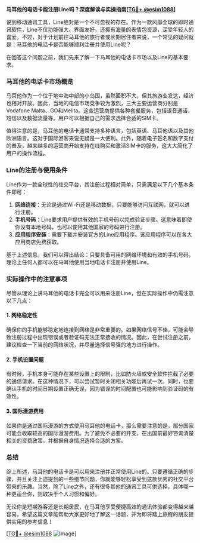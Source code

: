 **马耳他的电话卡能注册Line吗？深度解读与实操指南[[TG💪+ @esim1088](https://t.me/s/esim1088)]**

说到移动通讯工具，Line绝对是一个不可忽视的存在。作为一款风靡全球的即时通讯软件，Line不仅功能强大、界面友好，还拥有海量的表情包资源，深受年轻人的喜爱。不过，对于计划前往马耳他的旅行者或长期居住者来说，一个常见的疑问就是：马耳他的电话卡是否能够顺利注册并使用Line呢？

在回答这个问题之前，我们先来了解一下马耳他的电话卡市场以及Line的基本要求。

### 马耳他的电话卡市场概览

马耳他作为一个位于地中海中部的小岛国，虽然面积不大，但其旅游业发达，经济也相对开放。因此，当地的电信市场竞争较为激烈，三大主要运营商分别是Vodafone Malta、GO和Melita。这些运营商提供各种套餐服务，包括语音通话、短信以及数据流量等。用户可以根据自己的需求选择合适的SIM卡。

值得注意的是，马耳他的电话卡通常支持多种语言，包括英语、马耳他语以及其他欧洲语言。这对于国际游客来说无疑是一大便利。此外，随着电子签名和数字支付的普及，越来越多的运营商开始支持在线购买和激活SIM卡的服务，这大大简化了用户的操作流程。

### Line的注册与使用条件

Line作为一款全球性的社交平台，其注册过程相对简单，只需满足以下几个基本条件即可：

1. **网络连接**：无论是通过Wi-Fi还是移动数据，只要能够访问互联网，就可以进行注册。
2. **手机号码**：Line要求用户提供有效的手机号码以完成验证步骤。这意味着即使你没有本地号码，也可以使用其他国家的号码进行注册。
3. **应用程序安装**：需要下载并安装官方的Line应用程序。该应用程序可以在各大应用商店免费获取。

基于上述信息，我们可以得出结论：只要具备可用的网络环境和有效的手机号码，理论上任何人都可以在马耳他使用当地电话卡注册并使用Line。

### 实际操作中的注意事项

尽管从理论上讲马耳他的电话卡完全可以用来注册Line，但在实际操作中仍需注意以下几点：

#### 1. 网络稳定性
确保你的手机能够稳定地连接到网络是非常重要的。如果网络信号不佳，可能会导致注册过程中出现错误或者验证码无法正常接收的情况。因此，在尝试注册之前，建议检查一下当前的网络状况，并尽量选择信号强的地方进行操作。

#### 2. 手机设置问题
有时候，手机本身可能存在某些设置上的限制，比如防火墙或安全软件拦截了必要的通信请求。在这种情况下，可以尝试暂时关闭相关功能后再试一次。同时，也要确认手机的时间日期设置正确无误，因为错误的时间配置也可能影响到验证码的有效性。

#### 3. 国际漫游费用
如果你是通过国际漫游的方式使用马耳他的电话卡，那么需要注意的是，部分国家可能会收取较高的国际漫游费用。为了避免不必要的开支，在出国前最好咨询清楚相关的资费政策，并根据自身情况选择合适的方案。

### 总结

综上所述，马耳他的电话卡是可以用来注册并正常使用Line的。只要遵循正确的步骤，并且关注上述提到的一些细节问题，你就能够轻松享受到这款优秀的社交平台带来的乐趣。当然，除了Line之外，还有很多其他的通讯工具可供选择，具体哪一种更适合你，则取决于个人习惯和偏好。

无论你是短期游客还是长期居民，在马耳他享受便捷高效的通讯体验都变得越来越容易。希望这篇文章能帮助大家更好地了解这一话题，并为即将踏上旅程的朋友提供实用的参考信息！

[[TG💪+ @esim1088](https://t.me/s/esim1088) ![Image](https://i.postimg.cc/4NQfJmqS/Snipaste-2025-05-13-00-14-12.png)]